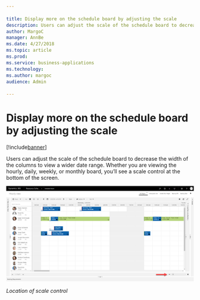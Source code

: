 ```yaml
---

title: Display more on the schedule board by adjusting the scale
description: Users can adjust the scale of the schedule board to decrease the width of the columns to view a wider date range.
author: MargoC
manager: AnnBe
ms.date: 4/27/2018
ms.topic: article
ms.prod: 
ms.service: business-applications
ms.technology: 
ms.author: margoc
audience: Admin

---
```

#  Display more on the schedule board by adjusting the scale


[!include[banner](../../../../includes/banner.md)]

Users can adjust the scale of the schedule board to decrease the width of the
columns to view a wider date range. Whether you are viewing the hourly, daily,
weekly, or monthly board, you’ll see a scale control at the bottom of the
screen.

![Screenshot showing location of scale control](media/display-more-on-schedule-board-by-adjusting-scale-1.png "Screenshot showing location of scale control")
<!-- URS_6_Scale-control-on-hourly-board.png -->


*Location of scale control*
